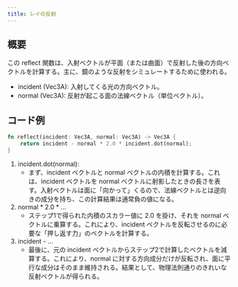 ```yaml
---
title: レイの反射
---
```


## 概要
この reflect 関数は、入射ベクトルが平面（または曲面）で反射した後の方向ベクトルを計算する。主に、鏡のような反射をシミュレートするために使われる。

- incident (Vec3A): 入射してくる光の方向ベクトル。
- normal (Vec3A): 反射が起こる面の法線ベクトル（単位ベクトル）。

## コード例
```rust
fn reflect(incident: Vec3A, normal: Vec3A) -> Vec3A {
    return incident - normal * 2.0 * incident.dot(normal);
}
```
1. incident.dot(normal):
   - まず、incident ベクトルと normal ベクトルの内積を計算する。これは、incident ベクトルを normal ベクトルに射影したときの長さを表す。入射ベクトルは面に「向かって」くるので、法線ベクトルとは逆向きの成分を持ち、この計算結果は通常負の値になる。
2. normal * 2.0 * ...
   - ステップ1で得られた内積のスカラー値に 2.0 を掛け、それを normal ベクトルに乗算する。これにより、incident ベクトルを反転させるのに必要な「押し返す力」のベクトルを計算する。
3. incident - ...
   - 最後に、元の incident ベクトルからステップ2で計算したベクトルを減算する。これにより、normal に対する方向成分だけが反転され、面に平行な成分はそのまま維持される。結果として、物理法則通りのきれいな反射ベクトルが得られる。